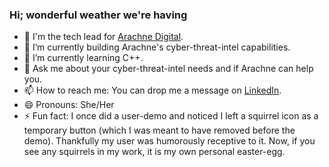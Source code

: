 ### Hi; wonderful weather we're having

- 👻 I'm the tech lead for [Arachne Digital](https://arachne.digital).
- 🔭 I’m currently building Arachne's cyber-threat-intel capabilities.
- 🌱 I’m currently learning C++.
- 💬 Ask me about your cyber-threat-intel needs and if Arachne can help you.
- 📫 How to reach me: You can drop me a message on [LinkedIn](https://www.linkedin.com/in/jenine-carron/).
- 😄 Pronouns: She/Her
- ⚡ Fun fact: I once did a user-demo and noticed I left a squirrel icon as a temporary button (which I was meant to have removed before the demo). Thankfully my user was humorously receptive to it. Now, if you see any squirrels in my work, it is my own personal easter-egg.

<!--
**jecarr/jecarr** is a ✨ _special_ ✨ repository because its `README.md` (this file) appears on your GitHub profile.

Here are some ideas to get you started:

- 🔭 I’m currently working on ...
- 🌱 I’m currently learning ...
- 👯 I’m looking to collaborate on ...
- 🤔 I’m looking for help with ...
- 💬 Ask me about ...
- 📫 How to reach me: ...
- 😄 Pronouns: ...
- ⚡ Fun fact: ...
-->
